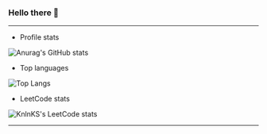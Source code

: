 ### Hello there 👋

* * *
-   Profile stats

![Anurag's GitHub stats](https://github-readme-stats.vercel.app/api?username=LittleDevo4ka&show_icons=true&theme=radical&include_all_commits=true)
-   Top languages

![Top Langs](https://github-readme-stats.vercel.app/api/top-langs/?username=LittleDevo4ka&layout=compact)
-   LeetCode stats

![KnlnKS's LeetCode stats](https://leetcode-stats-six.vercel.app/api?username=MrZooro)
* * *



